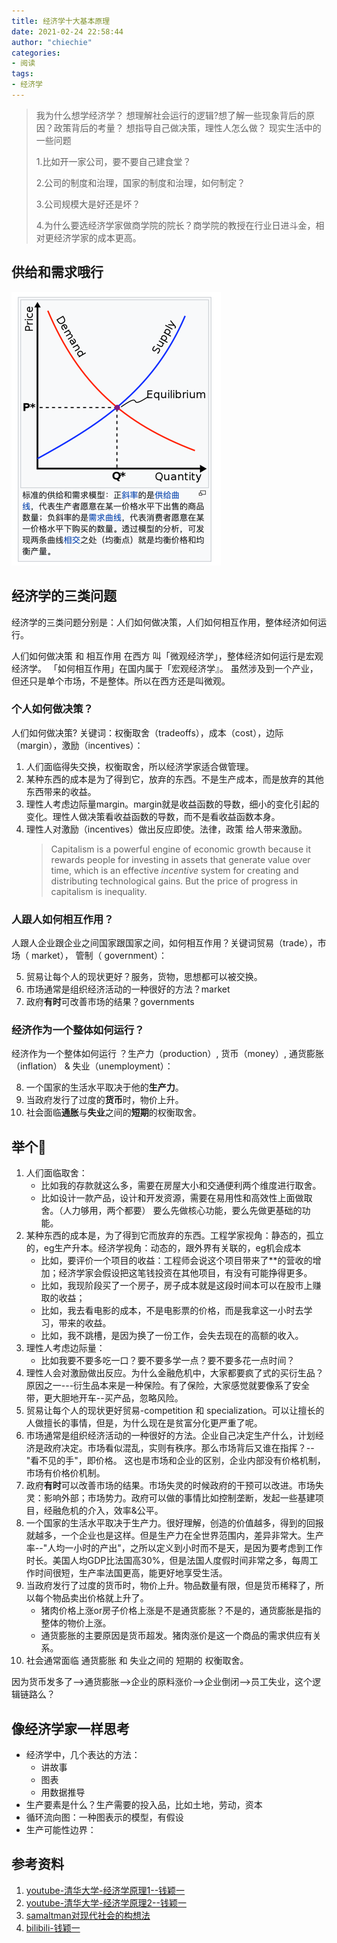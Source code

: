 ```yaml
---
title: 经济学十大基本原理
date: 2021-02-24 22:58:44
author: "chiechie"
categories: 
- 阅读
tags:
- 经济学
---
```


> 我为什么想学经济学？  想理解社会运行的逻辑?想了解一些现象背后的原因？政策背后的考量？ 想指导自己做决策，理性人怎么做？
> 现实生活中的一些问题
> 
> 1.比如开一家公司，要不要自己建食堂？
> 
> 2.公司的制度和治理，国家的制度和治理，如何制定？
> 
> 3.公司规模大是好还是坏？
> 
> 4.为什么要选经济学家做商学院的院长？商学院的教授在行业日进斗金，相对更经济学家的成本更高。


## 供给和需求哦行

![img_1.png](img_1.png)

## 经济学的三类问题

经济学的三类问题分别是：人们如何做决策，人们如何相互作用，整体经济如何运行。

人们如何做决策 和 相互作用 在西方 叫「微观经济学」，整体经济如何运行是宏观经济学。
「如何相互作用」在国内属于「宏观经济学』。
虽然涉及到一个产业，但还只是单个市场，不是整体。所以在西方还是叫微观。

### 个人如何做决策？
人们如何做决策? 关键词：权衡取舍（tradeoffs），成本（cost），边际（margin），激励（incentives）：

1. 人们面临得失交换，权衡取舍，所以经济学家适合做管理。
2. 某种东西的成本是为了得到它，放弃的东西。不是生产成本，而是放弃的其他东西带来的收益。
3. 理性人考虑边际量margin。margin就是收益函数的导数，细小的变化引起的变化。理性人做决策看收益函数的导数，而不是看收益函数本身。
4. 理性人对激励（incentives）做出反应即使。法律，政策 给人带来激励。
   > Capitalism is a powerful engine of economic growth because it rewards people for investing in assets that generate value over time, which is an effective *incentive* system for creating and distributing technological gains. But the price of progress in capitalism is inequality.


### 人跟人如何相互作用？
人跟人企业跟企业之间国家跟国家之间，如何相互作用？关键词贸易（trade），市场（ market）， 管制（ government）：

5. 贸易让每个人的现状更好？服务，货物，思想都可以被交换。
6. 市场通常是组织经济活动的一种很好的方法？market
7. 政府**有时**可改善市场的结果？governments 
   
### 经济作为一个整体如何运行？
经济作为一个整体如何运行 ？生产力（production）, 货币（money）, 通货膨胀（inflation） & 失业（unemployment）：

8. 一个国家的生活水平取决于他的**生产力**。
9. 当政府发行了过度的**货币**时，物价上升。
10. 社会面临**通胀**与**失业**之间的**短期**的权衡取舍。

## 举个🌰
1. 人们面临取舍：
   - 比如我的存款就这么多，需要在房屋大小和交通便利两个维度进行取舍。
   - 比如设计一款产品，设计和开发资源，需要在易用性和高效性上面做取舍。（人力够用，两个都要）
   要么先做核心功能，要么先做更基础的功能。
2. 某种东西的成本是，为了得到它而放弃的东西。工程学家视角：静态的，孤立的，eg生产升本。经济学视角：动态的，跟外界有关联的，eg机会成本
   - 比如，要评价一个项目的收益：工程师会说这个项目带来了**的营收的增加；经济学家会假设把这笔钱投资在其他项目，有没有可能挣得更多。
   - 比如，我现阶段买了一个房子，房子成本就是这段时间本可以在股市上赚取的收益；
   - 比如，我去看电影的成本，不是电影票的价格，而是我拿这一小时去学习，带来的收益。
   - 比如，我不跳槽，是因为换了一份工作，会失去现在的高额的收入。
3. 理性人考虑边际量：
   - 比如我要不要多吃一口？要不要多学一点？要不要多花一点时间？
4. 理性人会对激励做出反应。为什么金融危机中，大家都要疯了式的买衍生品？ 原因之一---衍生品本来是一种保险。有了保险，大家感觉就要像系了安全带，更大胆地开车--买产品，忽略风险。
5. 贸易让每个人的现状更好贸易-competition 和 specialization。可以让擅长的人做擅长的事情，但是，为什么现在是贫富分化更严重了呢。
6. 市场通常是组织经济活动的一种很好的方法。企业自己决定生产什么，计划经济是政府决定。市场看似混乱，实则有秩序。那么市场背后又谁在指挥？--"看不见的手"，即价格。
   这也是市场和企业的区别，企业内部没有价格机制，市场有价格价机制。
7. 政府**有时**可以改善市场的结果。市场失灵的时候政府的干预可以改进。市场失灵：影响外部；市场势力。政府可以做的事情比如控制垄断，发起一些基建项目，经融危机的介入，效率&公平。
8. 一个国家的生活水平取决于生产力。很好理解，创造的价值越多，得到的回报就越多，一个企业也是这样。但是生产力在全世界范围内，差异非常大。生产率--"人均一小时的产出"，之所以定义到小时而不是天，是因为要考虑到工作时长。美国人均GDP比法国高30%，但是法国人度假时间非常之多，每周工作时间很短，生产率法国更高，能更好地享受生活。
9. 当政府发行了过度的货币时，物价上升。物品数量有限，但是货币稀释了，所以每个物品卖出价格就上升了。
   - 猪肉价格上涨or房子价格上涨是不是通货膨胀？不是的，通货膨胀是指的整体的物价上涨。
   - 通货膨胀的主要原因是货币超发。猪肉涨价是这一个商品的需求供应有关系。
10. 社会通常面临 通货膨胀 和 失业之间的 短期的 权衡取舍。

因为货币发多了-->通货膨胀-->企业的原料涨价-->企业倒闭-->员工失业，这个逻辑链路么？
    

## 像经济学家一样思考
 - 经济学中，几个表达的方法：
     - 讲故事
     - 图表
     - 用数据推导
 - 生产要素是什么？生产需要的投入品，比如土地，劳动，资本
 - 循环流向图：一种图表示的模型，有假设
 - 生产可能性边界：

## 参考资料
1. [youtube-清华大学-经济学原理1--钱颖一](https://www.youtube.com/watch?v=UKB-hPWqtEc&list=PLgvxkXbWub7g9n3OLO_QdObcJ6UCy2ojS)
2. [youtube-清华大学-经济学原理2--钱颖一](https://www.youtube.com/watch?v=iyXyNyeBSIk&list=PLgvxkXbWub7g9n3OLO_QdObcJ6UCy2ojS&index=3)
3. [samaltman对现代社会的构想法](https://moores.samaltman.com/)
4. [bilibili-钱颖一](https://www.bilibili.com/video/BV1gt411g7RU?p=3&t=1411
)